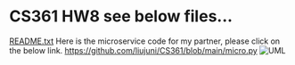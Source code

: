 # CS361 HW8 see below files...
[README.txt](https://github.com/liujuni/CS361/files/10720301/README.txt)
Here is the microservice code for my partner, please click on the below link.
https://github.com/liujuni/CS361/blob/main/micro.py
![UML](https://user-images.githubusercontent.com/81600189/218411520-b923c2ac-d02b-4a0f-baa1-0e515b47f4cb.png)
